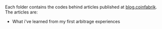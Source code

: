 Each folder contains the codes behind articles published at [blog.coinfabrik](https://blog.coinfabrik.com). The articles are:

* What i've learned from my first arbitrage experiences
